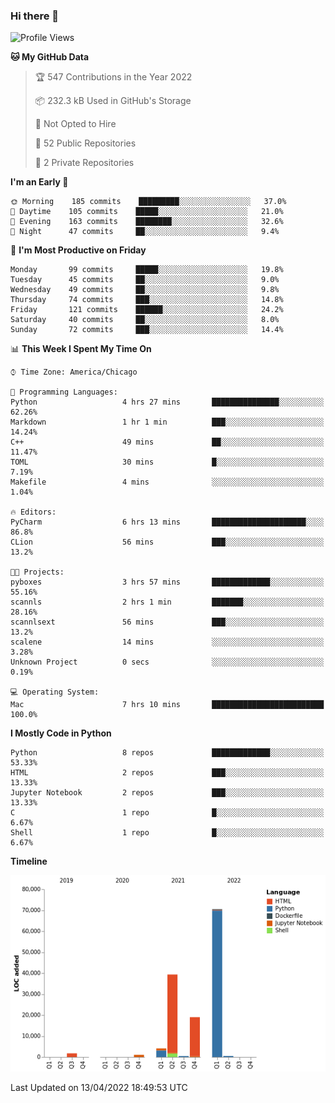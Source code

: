 ### Hi there 👋

<!--
**cauliyang/cauliyang** is a ✨ _special_ ✨ repository because its `README.md` (this file) appears on your GitHub profile.

Here are some ideas to get you started:

- 🔭 I’m currently working on ...
- 🌱 I’m currently learning ...
- 👯 I’m looking to collaborate on ...
- 🤔 I’m looking for help with ...
- 💬 Ask me about ...
- 📫 How to reach me: ...
- 😄 Pronouns: ...
- ⚡ Fun fact: ...
-->

<!--START_SECTION:waka-->
![Profile Views](http://img.shields.io/badge/Profile%20Views-0-blue)

**🐱 My GitHub Data** 

> 🏆 547 Contributions in the Year 2022
 > 
> 📦 232.3 kB Used in GitHub's Storage 
 > 
> 🚫 Not Opted to Hire
 > 
> 📜 52 Public Repositories 
 > 
> 🔑 2 Private Repositories  
 > 
**I'm an Early 🐤** 

```text
🌞 Morning    185 commits    █████████░░░░░░░░░░░░░░░░   37.0% 
🌆 Daytime    105 commits    █████░░░░░░░░░░░░░░░░░░░░   21.0% 
🌃 Evening    163 commits    ████████░░░░░░░░░░░░░░░░░   32.6% 
🌙 Night      47 commits     ██░░░░░░░░░░░░░░░░░░░░░░░   9.4%

```
📅 **I'm Most Productive on Friday** 

```text
Monday       99 commits     █████░░░░░░░░░░░░░░░░░░░░   19.8% 
Tuesday      45 commits     ██░░░░░░░░░░░░░░░░░░░░░░░   9.0% 
Wednesday    49 commits     ██░░░░░░░░░░░░░░░░░░░░░░░   9.8% 
Thursday     74 commits     ███░░░░░░░░░░░░░░░░░░░░░░   14.8% 
Friday       121 commits    ██████░░░░░░░░░░░░░░░░░░░   24.2% 
Saturday     40 commits     ██░░░░░░░░░░░░░░░░░░░░░░░   8.0% 
Sunday       72 commits     ███░░░░░░░░░░░░░░░░░░░░░░   14.4%

```


📊 **This Week I Spent My Time On** 

```text
⌚︎ Time Zone: America/Chicago

💬 Programming Languages: 
Python                   4 hrs 27 mins       ███████████████░░░░░░░░░░   62.26% 
Markdown                 1 hr 1 min          ███░░░░░░░░░░░░░░░░░░░░░░   14.24% 
C++                      49 mins             ██░░░░░░░░░░░░░░░░░░░░░░░   11.47% 
TOML                     30 mins             █░░░░░░░░░░░░░░░░░░░░░░░░   7.19% 
Makefile                 4 mins              ░░░░░░░░░░░░░░░░░░░░░░░░░   1.04%

🔥 Editors: 
PyCharm                  6 hrs 13 mins       █████████████████████░░░░   86.8% 
CLion                    56 mins             ███░░░░░░░░░░░░░░░░░░░░░░   13.2%

🐱‍💻 Projects: 
pyboxes                  3 hrs 57 mins       █████████████░░░░░░░░░░░░   55.16% 
scannls                  2 hrs 1 min         ███████░░░░░░░░░░░░░░░░░░   28.16% 
scannlsext               56 mins             ███░░░░░░░░░░░░░░░░░░░░░░   13.2% 
scalene                  14 mins             ░░░░░░░░░░░░░░░░░░░░░░░░░   3.28% 
Unknown Project          0 secs              ░░░░░░░░░░░░░░░░░░░░░░░░░   0.19%

💻 Operating System: 
Mac                      7 hrs 10 mins       █████████████████████████   100.0%

```

**I Mostly Code in Python** 

```text
Python                   8 repos             █████████████░░░░░░░░░░░░   53.33% 
HTML                     2 repos             ███░░░░░░░░░░░░░░░░░░░░░░   13.33% 
Jupyter Notebook         2 repos             ███░░░░░░░░░░░░░░░░░░░░░░   13.33% 
C                        1 repo              █░░░░░░░░░░░░░░░░░░░░░░░░   6.67% 
Shell                    1 repo              █░░░░░░░░░░░░░░░░░░░░░░░░   6.67%

```


**Timeline**

![Chart not found](https://raw.githubusercontent.com/cauliyang/cauliyang/main/charts/bar_graph.png) 


 Last Updated on 13/04/2022 18:49:53 UTC
<!--END_SECTION:waka-->
